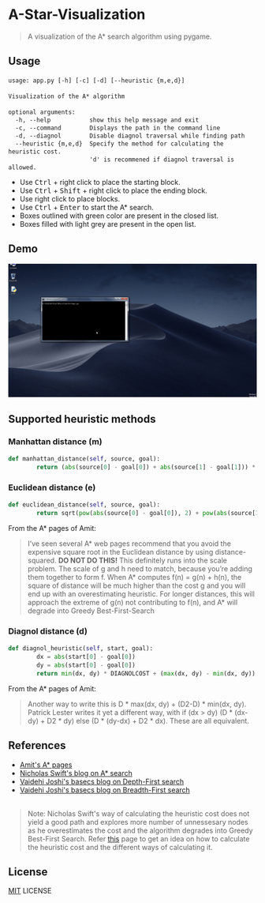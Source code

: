 # A-Star-Visualization
> A visualization of the A* search algorithm using pygame.

## Usage
```
usage: app.py [-h] [-c] [-d] [--heuristic {m,e,d}]

Visualization of the A* algorithm

optional arguments:
  -h, --help           show this help message and exit
  -c, --command        Displays the path in the command line
  -d, --diagnol        Disable diagnol traversal while finding path
  --heuristic {m,e,d}  Specify the method for calculating the heuristic cost.
                       'd' is recommened if diagnol traversal is allowed.
```

* Use <kbd>Ctrl</kbd> + right click to place the starting block.
* Use <kbd>Ctrl</kbd> + <kbd>Shift</kbd> + right click to place the ending block.
* Use right click to place blocks.
* Use <kbd>Ctrl</kbd> + <kbd>Enter</kbd> to start the A* search.
* Boxes outlined with green color are present in the closed list.
* Boxes filled with light grey are present in the open list.

## Demo

![nopathdemo](images/nopathdemo.gif)

## Supported heuristic methods

### Manhattan distance (m)
```python
def manhattan_distance(self, source, goal):
        return (abs(source[0] - goal[0]) + abs(source[1] - goal[1])) * HORIZONTALCOST
```
### Euclidean distance (e)
```python
def euclidean_distance(self, source, goal):
        return sqrt(pow(abs(source[0] - goal[0]), 2) + pow(abs(source[1] - goal[1]), 2)) * HORIZONTALCOST
```
From the A* pages of Amit:

> I’ve seen several A* web pages recommend that you avoid the expensive square root in the Euclidean distance by using distance-squared. **DO NOT DO THIS!** This definitely runs into the scale problem. The scale of g and h need to match, because you’re adding them together to form f. When A* computes f(n) = g(n) + h(n), the square of distance will be much higher than the cost g and you will end up with an overestimating heuristic. For longer distances, this will approach the extreme of g(n) not contributing to f(n), and A* will degrade into Greedy Best-First-Search

### Diagnol distance (d)
```python
def diagnol_heuristic(self, start, goal):
        dx = abs(start[0] - goal[0])
        dy = abs(start[0] - goal[0])
        return min(dx, dy) * DIAGNOLCOST + (max(dx, dy) - min(dx, dy)) * HORIZONTALCOST
```
From the A* pages of Amit:
>Another way to write this is D * max(dx, dy) + (D2-D) * min(dx, dy). Patrick Lester writes it yet a different way, with if (dx > dy) (D * (dx-dy) + D2 * dy) else (D * (dy-dx) + D2 * dx). These are all equivalent.

## References

- [Amit's A* pages](http://theory.stanford.edu/~amitp/GameProgramming/)
- [Nicholas Swift's blog on A* search](https://medium.com/@nicholas.w.swift/easy-a-star-pathfinding-7e6689c7f7b2)
- [Vaidehi Joshi's basecs blog on Depth-First search](https://medium.com/basecs/demystifying-depth-first-search-a7c14cccf056)
- [Vaidehi Joshi's basecs blog on Breadth-First search](https://medium.com/basecs/breaking-down-breadth-first-search-cebe696709d9)
<br><br>

> Note: Nicholas Swift's way of calculating the heuristic cost does not yield a good path and explores more number of unnessesary nodes as he overestimates the cost and the algorithm degrades into Greedy Best-First Search. Refer [this](http://theory.stanford.edu/~amitp/GameProgramming/Heuristics.html#euclidean-distance-squared) page to get an idea on how to calculate the heuristic cost and the different ways of calculating it.

## License

[MIT](LICENSE) LICENSE